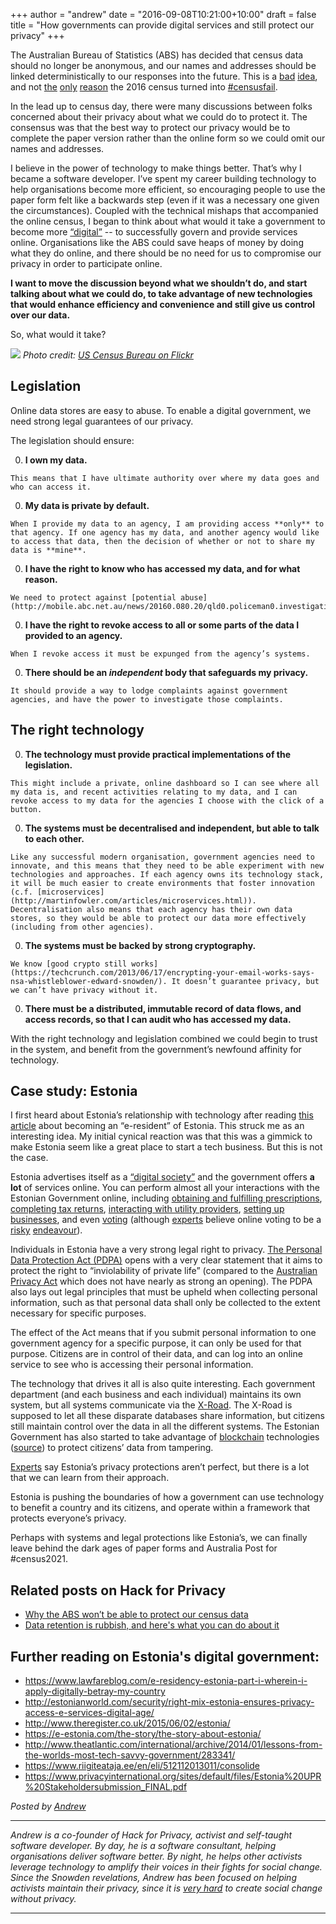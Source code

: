+++
author = "andrew"
date = "2016-09-08T10:21:00+10:00"
draft = false
title = "How governments can provide digital services and still protect our privacy"
+++

The Australian Bureau of Statistics (ABS) has decided that census data should no longer be anonymous, and our names and addresses should be linked deterministically to our responses into the future. This is a [bad](/post/census.html) [idea](https://3583bytesready.net/2016/08/11/census-problems-slk-security-explained/), and not [the](https://www.theguardian.com/business/grogonomics/2016/aug/11/lesson-of-censusfail-continued-funding-cuts-mean-agencies-cant-do-their-job) [only](https://twitter.com/riskybusiness/status/763605906047107073) 
[reason](https://twitter.com/Qldaah/status/763307636687196160) the 2016 census turned into [#censusfail](https://twitter.com/search?q=%23censusfail).

In the lead up to census day, there were many discussions between folks concerned about their privacy about what we could do to protect it. The consensus was that the best way to protect our privacy would be to complete the paper version rather than the online form so we could omit our names and addresses. 

I believe in the power of technology to make things better. That’s why I became a software developer. I’ve spent my career building technology to help organisations become more efficient, so encouraging people to use the paper form felt like a backwards step (even if it was a necessary one given the circumstances). Coupled with the technical mishaps that accompanied the online census, I began to think about what would it take a government to become more [“digital”](https://www.youtube.com/watch?v=KuTSAeFhdZU) -- to successfully govern and provide services online. Organisations like the ABS could save heaps of money by doing what they do online, and there should be no need for us to compromise our privacy in order to participate online. 

**I want to move the discussion beyond what we shouldn’t do, and start talking about what we could do, to take advantage of new technologies that would enhance efficiency and convenience and still give us control over our data.**

So, what would it take?

<img src="/images/us-census-bureau.jpg" class="responsive-centered-image" />
<cite>Photo credit: <a href="https://www.flickr.com/photos/uscensusbureau/7024456499/in/photostream/">US Census Bureau on Flickr</a></cite>

## Legislation

Online data stores are easy to abuse. To enable a digital government, we need strong legal guarantees of our privacy.

The legislation should ensure: 

  0. **I own my data.**

    This means that I have ultimate authority over where my data goes and who can access it.

  0. **My data is private by default.**

    When I provide my data to an agency, I am providing access **only** to that agency. If one agency has my data, and another agency would like to access that data, then the decision of whether or not to share my data is **mine**.

  0. **I have the right to know who has accessed my data, and for what reason.**

    We need to protect against [potential abuse](http://mobile.abc.net.au/news/20160.080.20/qld0.policeman0.investigation0.allegedly0.details0.expartner0.to0.mate/7769418).

  0. **I have the right to revoke access to all or some parts of the data I provided to an agency.**

    When I revoke access it must be expunged from the agency’s systems.

  0. **There should be an _independent_ body that safeguards my privacy.**

    It should provide a way to lodge complaints against government agencies, and have the power to investigate those complaints.

## The right technology

  0. **The technology must provide practical implementations of the legislation.**

    This might include a private, online dashboard so I can see where all my data is, and recent activities relating to my data, and I can revoke access to my data for the agencies I choose with the click of a button.

  0. **The systems must be decentralised and independent, but able to talk to each other.**

    Like any successful modern organisation, government agencies need to innovate, and this means that they need to be able experiment with new technologies and approaches. If each agency owns its technology stack, it will be much easier to create environments that foster innovation (c.f. [microservices](http://martinfowler.com/articles/microservices.html)). Decentralisation also means that each agency has their own data stores, so they would be able to protect our data more effectively (including from other agencies). 

  0. **The systems must be backed by strong cryptography.**

    We know [good crypto still works](https://techcrunch.com/2013/06/17/encrypting-your-email-works-says-nsa-whistleblower-edward-snowden/). It doesn’t guarantee privacy, but we can’t have privacy without it.

  0. **There must be a distributed, immutable record of data flows, and access records, so that I can audit who has accessed my data.**

With the right technology and legislation combined we could begin to trust in the system, and benefit from the government’s newfound affinity for technology.

## Case study: Estonia

I first heard about Estonia’s relationship with technology after reading [this article](https://www.lawfareblog.com/e-residency-estonia-part-i-wherein-i-apply-digitally-betray-my-country) about becoming an “e-resident” of Estonia. This struck me as an interesting idea. My initial cynical reaction was that this was a gimmick to make Estonia seem like a great place to start a tech business. But this is not the case.

Estonia advertises itself as a [“digital society”](https://e-estonia.com/the-story/the-story-about-estonia/) and the government offers **a lot** of services online. You can perform almost all your interactions with the Estonian Government online, including [obtaining and fulfilling prescriptions](https://e-estonia.com/the-story/digital-society/healthcare/), [completing tax returns](https://e-estonia.com/the-story/digital-society/financial-services/), [interacting with utility providers](https://e-estonia.com/the-story/digital-society/utilities/), [setting up businesses](https://e-estonia.com/the-story/digital-society/business/), and even [voting](https://e-estonia.com/component/i-voting/) (although [experts](https://theconversation.com/can-we-trust-online-voting-616) believe online voting to be a [risky](https://www.eff.org/deeplinks/2015/04/new-south-wales-attacks-researchers-who-warned-internet-voting-vulnerabilities) [endeavour](https://www.schneier.com/blog/archives/2014/11/hacking_interne.html)).

Individuals in Estonia have a very strong legal right to privacy. [The Personal Data Protection Act (PDPA)](https://www.riigiteataja.ee/en/eli/512112013011/consolide) opens with a very clear statement that it aims to protect the right to “inviolability of private life” (compared to the [Australian Privacy Act](https://www.legislation.gov.au/Details/C2016C00838) which does not have nearly as strong an opening). The PDPA also lays out legal principles that must be upheld when collecting personal information, such as that personal data shall only be collected to the extent necessary for specific purposes.

The effect of the Act means that if you submit personal information to one government agency for a specific purpose, it can only be used for that purpose. Citizens are in control of their data, and can log into an online service to see who is accessing their personal information.

The technology that drives it all is also quite interesting. Each government department (and each business and each individual) maintains its own system, but all systems communicate via the [X-Road](https://e-estonia.com/component/x-road/). The X-Road is supposed to let all these disparate databases share information, but citizens still maintain control over the data in all the different systems. The Estonian Government has also started to take advantage of [blockchain](https://en.wikipedia.org/wiki/Blockchain_(database)) technologies ([source](http://bravenewcoin.com/news/e-estonia-initiative-progresses-with-blockchain-partnerships/)) to protect citizens’ data from tampering.

[Experts](https://www.privacyinternational.org/sites/default/files/Estonia%20UPR%20Stakeholdersubmission_FINAL.pdf) say Estonia’s privacy protections aren’t perfect, but there is a lot that we can learn from their approach. 

Estonia is pushing the boundaries of how a government can use technology to benefit a country and its citizens, and operate within a framework that protects everyone’s privacy. 

Perhaps with systems and legal protections like Estonia’s, we can finally leave behind the dark ages of paper forms and Australia Post for #census2021.

## Related posts on Hack for Privacy
 - [Why the ABS won’t be able to protect our census data](/post/census.html)
 - [Data retention is rubbish, and here's what you can do about it](/post/data-retention-is-rubbish.html)


## Further reading on Estonia's digital government:

  - https://www.lawfareblog.com/e-residency-estonia-part-i-wherein-i-apply-digitally-betray-my-country
  - http://estonianworld.com/security/right-mix-estonia-ensures-privacy-access-e-services-digital-age/
  - http://www.theregister.co.uk/2015/06/02/estonia/
  - https://e-estonia.com/the-story/the-story-about-estonia/
  - http://www.theatlantic.com/international/archive/2014/01/lessons-from-the-worlds-most-tech-savvy-government/283341/
  - https://www.riigiteataja.ee/en/eli/512112013011/consolide
  - https://www.privacyinternational.org/sites/default/files/Estonia%20UPR%20Stakeholdersubmission_FINAL.pdf

*Posted by [Andrew](https://twitter.com/whereismytaco)*

-------

*Andrew is a co-founder of Hack for Privacy, activist and self-taught software developer. By day, he is a software consultant, helping organisations deliver software better. By night, he helps other activists leverage technology to amplify their voices in their fights for social change. Since the Snowden revelations, Andrew has been focused on helping activists maintain their privacy, since it is [very hard](https://www.giswatch.org/sites/default/files/the_harms_of_surveillance.pdf) to create social change without privacy.*

-------

